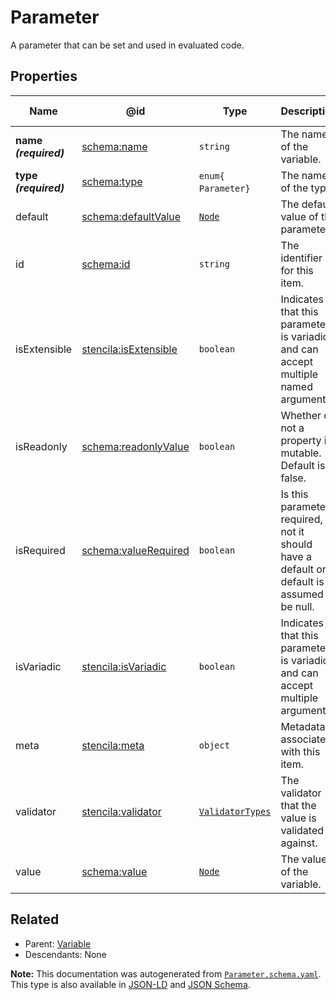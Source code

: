# Parameter

A parameter that can be set and used in evaluated code.

## Properties

| Name                  | @id                                                                   | Type                                    | Description                                                                                   | Inherited from              |
| --------------------- | --------------------------------------------------------------------- | --------------------------------------- | --------------------------------------------------------------------------------------------- | --------------------------- |
| **name _(required)_** | [schema:name](https://schema.org/name)                                | `string`                                | The name of the variable.                                                                     | [Variable](./Variable.md)   |
| **type _(required)_** | [schema:type](https://schema.org/type)                                | `enum{`​`Parameter`​`}`                 | The name of the type.                                                                         | [Entity](./Entity.md)       |
| default               | [schema:defaultValue](https://schema.org/defaultValue)                | [`Node`](./Node.md)                     | The default value of the parameter.                                                           | [Parameter](./Parameter.md) |
| id                    | [schema:id](https://schema.org/id)                                    | `string`                                | The identifier for this item.                                                                 | [Entity](./Entity.md)       |
| isExtensible          | [stencila:isExtensible](https://schema.stenci.la/isExtensible.jsonld) | `boolean`                               | Indicates that this parameter is variadic and can accept multiple named arguments.            | [Parameter](./Parameter.md) |
| isReadonly            | [schema:readonlyValue](https://schema.org/readonlyValue)              | `boolean`                               | Whether or not a property is mutable. Default is false.                                       | [Variable](./Variable.md)   |
| isRequired            | [schema:valueRequired](https://schema.org/valueRequired)              | `boolean`                               | Is this parameter required, if not it should have a default or default is assumed to be null. | [Parameter](./Parameter.md) |
| isVariadic            | [stencila:isVariadic](https://schema.stenci.la/isVariadic.jsonld)     | `boolean`                               | Indicates that this parameter is variadic and can accept multiple arguments.                  | [Parameter](./Parameter.md) |
| meta                  | [stencila:meta](https://schema.stenci.la/meta.jsonld)                 | `object`                                | Metadata associated with this item.                                                           | [Entity](./Entity.md)       |
| validator             | [stencila:validator](https://schema.stenci.la/validator.jsonld)       | [`ValidatorTypes`](./ValidatorTypes.md) | The validator that the value is validated against.                                            | [Variable](./Variable.md)   |
| value                 | [schema:value](https://schema.org/value)                              | [`Node`](./Node.md)                     | The value of the variable.                                                                    | [Variable](./Variable.md)   |

## Related

-   Parent: [Variable](./Variable.md)
-   Descendants: None

**Note:** This documentation was autogenerated from [`Parameter.schema.yaml`](https://github.com/stencila/schema/blob/master/schema/Parameter.schema.yaml). This type is also available in [JSON-LD](https://schema.stenci.la/Parameter.jsonld) and [JSON Schema](https://schema.stenci.la/Parameter.schema.json).
